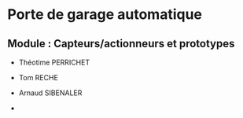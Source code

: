 # Porte de garage automatique

## Module : Capteurs/actionneurs et prototypes

- Théotime PERRICHET
- Tom RECHE
- Arnaud SIBENALER

- 

